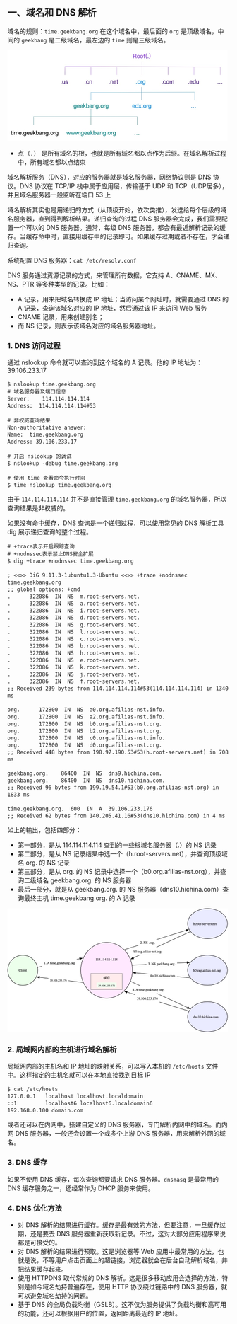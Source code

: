 ## 一、域名和 DNS 解析

域名的规则：`time.geekbang.org` 在这个域名中，最后面的 `org` 是顶级域名，中间的 `geekbang` 是二级域名，最左边的 `time` 则是三级域名。

<img src="./image/域名规则.jpg" style="zoom:50%;" />

- 点（`.`） 是所有域名的根，也就是所有域名都以点作为后缀。在域名解析过程中，所有域名都以点结束

域名解析服务（DNS），对应的服务器就是域名服务器，网络协议则是 DNS 协议。DNS 协议在 TCP/IP 栈中属于应用层，传输基于 UDP 和 TCP（UDP居多），并且域名服务器一般监听在端口 53 上

域名解析其实也是用递归的方式（从顶级开始，依次类推），发送给每个层级的域名服务器，直到得到解析结果。递归查询的过程 DNS 服务器会完成，我们需要配置一个可以的 DNS 服务器。通常，每级 DNS 服务器，都会有最近解析记录的缓存。当缓存命中时，直接用缓存中的记录即可。如果缓存过期或者不存在，才会递归查询。

系统配置 DNS 服务器：`cat /etc/resolv.conf `

DNS 服务通过资源记录的方式，来管理所有数据，它支持 A、CNAME、MX、NS、PTR 等多种类型的记录。比如：

- A 记录，用来把域名转换成 IP 地址；当访问某个网址时，就需要通过 DNS 的 A 记录，查询该域名对应的 IP 地址，然后通过该 IP 来访问 Web 服务
- CNAME 记录，用来创建别名；
- 而 NS 记录，则表示该域名对应的域名服务器地址。

### 1. DNS 访问过程

通过 nslookup 命令就可以查询到这个域名的 A 记录。他的 IP 地址为：39.106.233.17 

```shell
$ nslookup time.geekbang.org
# 域名服务器及端口信息
Server:    114.114.114.114
Address:  114.114.114.114#53

# 非权威查询结果
Non-authoritative answer:
Name:  time.geekbang.org
Address: 39.106.233.17

# 开启 nslookup 的调试
$ nslookup -debug time.geekbang.org

# 使用 time 查看命令执行时间
$ time nslookup time.geekbang.org 
```

由于 `114.114.114.114` 并不是直接管理 `time.geekbang.org` 的域名服务器，所以查询结果是非权威的。

如果没有命中缓存，DNS 查询是一个递归过程，可以使用常见的 DNS 解析工具 dig 展示递归查询的整个过程。

```shell
# +trace表示开启跟踪查询
# +nodnssec表示禁止DNS安全扩展
$ dig +trace +nodnssec time.geekbang.org

; <<>> DiG 9.11.3-1ubuntu1.3-Ubuntu <<>> +trace +nodnssec time.geekbang.org
;; global options: +cmd
.      322086  IN  NS  m.root-servers.net.
.      322086  IN  NS  a.root-servers.net.
.      322086  IN  NS  i.root-servers.net.
.      322086  IN  NS  d.root-servers.net.
.      322086  IN  NS  g.root-servers.net.
.      322086  IN  NS  l.root-servers.net.
.      322086  IN  NS  c.root-servers.net.
.      322086  IN  NS  b.root-servers.net.
.      322086  IN  NS  h.root-servers.net.
.      322086  IN  NS  e.root-servers.net.
.      322086  IN  NS  k.root-servers.net.
.      322086  IN  NS  j.root-servers.net.
.      322086  IN  NS  f.root-servers.net.
;; Received 239 bytes from 114.114.114.114#53(114.114.114.114) in 1340 ms

org.      172800  IN  NS  a0.org.afilias-nst.info.
org.      172800  IN  NS  a2.org.afilias-nst.info.
org.      172800  IN  NS  b0.org.afilias-nst.org.
org.      172800  IN  NS  b2.org.afilias-nst.org.
org.      172800  IN  NS  c0.org.afilias-nst.info.
org.      172800  IN  NS  d0.org.afilias-nst.org.
;; Received 448 bytes from 198.97.190.53#53(h.root-servers.net) in 708 ms

geekbang.org.    86400  IN  NS  dns9.hichina.com.
geekbang.org.    86400  IN  NS  dns10.hichina.com.
;; Received 96 bytes from 199.19.54.1#53(b0.org.afilias-nst.org) in 1833 ms

time.geekbang.org.  600  IN  A  39.106.233.176
;; Received 62 bytes from 140.205.41.16#53(dns10.hichina.com) in 4 ms
```

如上的输出，包括四部分：

- 第一部分，是从 114.114.114.114 查到的一些根域名服务器（.）的 NS 记录
- 第二部分，是从 NS 记录结果中选一个（h.root-servers.net），并查询顶级域名 org. 的 NS 记录
- 第三部分，是从 org. 的 NS 记录中选择一个（b0.org.afilias-nst.org），并查询二级域名 geekbang.org. 的 NS 服务器
- 最后一部分，就是从 geekbang.org. 的 NS 服务器（dns10.hichina.com）查询最终主机 time.geekbang.org. 的 A 记录

<img src="./image/DNS解析过程.jpg" style="zoom:50%;" />

### 2. 局域网内部的主机进行域名解析

局域网内部的主机名和 IP 地址的映射关系，可以写入本机的 `/etc/hosts` 文件中。这样指定的主机名就可以在本地直接找到目标 IP

```shell
$ cat /etc/hosts
127.0.0.1   localhost localhost.localdomain
::1         localhost6 localhost6.localdomain6
192.168.0.100 domain.com
```

或者还可以在内网中，搭建自定义的 DNS 服务器，专门解析内网中的域名。而内网 DNS 服务器，一般还会设置一个或多个上游 DNS 服务器，用来解析外网的域名。

### 3. DNS 缓存

如果不使用 DNS 缓存，每次查询都要请求 DNS 服务器。`dnsmasq`  是最常用的 DNS 缓存服务之一，还经常作为 DHCP 服务来使用。

### 4. DNS 优化方法

- 对 DNS 解析的结果进行缓存。缓存是最有效的方法，但要注意，一旦缓存过期，还是要去 DNS 服务器重新获取新记录。不过，这对大部分应用程序来说都是可接受的。
- 对 DNS 解析的结果进行预取。这是浏览器等 Web 应用中最常用的方法，也就是说，不等用户点击页面上的超链接，浏览器就会在后台自动解析域名，并把结果缓存起来。
- 使用 HTTPDNS 取代常规的 DNS 解析。这是很多移动应用会选择的方法，特别是如今域名劫持普遍存在，使用 HTTP 协议绕过链路中的 DNS 服务器，就可以避免域名劫持的问题。
- 基于 DNS 的全局负载均衡（GSLB）。这不仅为服务提供了负载均衡和高可用的功能，还可以根据用户的位置，返回距离最近的 IP 地址。























